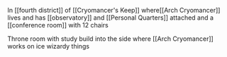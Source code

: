 In [[fourth district]] of [[Cryomancer's Keep]] where[[Arch Cryomancer]] lives and has [[observatory]] and [[Personal Quarters]] attached and a [[conference room]] with 12 chairs

Throne room with study build into the side where [[Arch Cryomancer]] works on ice wizardy things